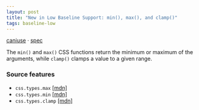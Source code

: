 ```yaml
---
layout: post
title: "New in Low Baseline Support: min(), max(), and clamp()"
tags: baseline-low
---
```


[caniuse](https://caniuse.com/?search=min-max-clamp) · [spec](https://drafts.csswg.org/css-values-4/#comp-func)

The `min()` and `max()` CSS functions return the minimum or maximum of the arguments, while `clamp()` clamps a value to a given range.

### Source features

- ``css.types.max`` [[mdn]](https://https://developer.mozilla.org/en-US/search?q=css.types.max)
- ``css.types.min`` [[mdn]](https://https://developer.mozilla.org/en-US/search?q=css.types.min)
- ``css.types.clamp`` [[mdn]](https://https://developer.mozilla.org/en-US/search?q=css.types.clamp)
